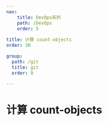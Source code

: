 ```yaml
---
nav:
    title: DevOps系列
    path: /DevOps
    order: 5
  
title: 计算 count-objects
order: 30

group:
  path: /git
  title: git
  order: 9

---
```


# 计算 count-objects
